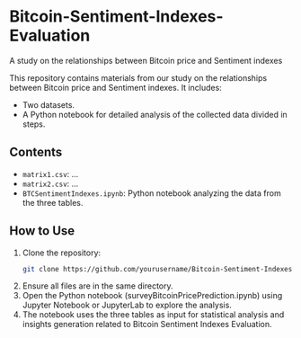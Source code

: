 # Bitcoin-Sentiment-Indexes-Evaluation
A study on the relationships between Bitcoin price and Sentiment indexes

This repository contains materials from our study on the relationships between Bitcoin price and Sentiment indexes. It includes:
- Two datasets.
- A Python notebook for detailed analysis of the collected data divided in steps.

## Contents

- `matrix1.csv`: ...
- `matrix2.csv`: ...
- `BTCSentimentIndexes.ipynb`: Python notebook analyzing the data from the three tables.

## How to Use

1. Clone the repository:
   ```bash
   git clone https://github.com/yourusername/Bitcoin-Sentiment-Indexes-Evaluation.git
2. Ensure all files are in the same directory.
3. Open the Python notebook (surveyBitcoinPricePrediction.ipynb) using Jupyter Notebook or JupyterLab to explore the analysis.
4. The notebook uses the three tables as input for statistical analysis and insights generation related to Bitcoin Sentiment Indexes Evaluation.
